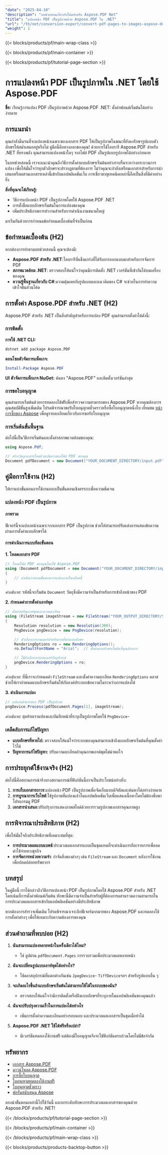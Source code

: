 ```yaml
---
"date": "2025-04-10"
"description": "บทช่วยสอนเกี่ยวกับโค้ดสำหรับ Aspose.PDF Net"
"title": "แปลงหน้า PDF เป็นรูปภาพด้วย Aspose.PDF ใน .NET"
"url": "/th/net/conversion-export/convert-pdf-pages-to-images-aspose-dotnet/"
"weight": 1
---
```


{{< blocks/products/pf/main-wrap-class >}}

{{< blocks/products/pf/main-container >}}

{{< blocks/products/pf/tutorial-page-section >}}


# การแปลงหน้า PDF เป็นรูปภาพใน .NET โดยใช้ Aspose.PDF

**ชื่อ:** เรียนรู้การแปลง PDF เป็นรูปภาพด้วย Aspose.PDF .NET: ตั้งค่าฟอนต์เริ่มต้นได้อย่างง่ายดาย

## การแนะนำ

คุณกำลังดิ้นรนที่จะแปลงหน้าเฉพาะของเอกสาร PDF ให้เป็นรูปภาพในขณะที่ยังคงรักษารูปแบบตัวอักษรให้สม่ำเสมออยู่หรือไม่ คู่มือนี้คือทางออกของคุณ! ด้วยการใช้ไลบรารี Aspose.PDF สำหรับ .NET ที่ทรงพลัง คุณสามารถแปลงหน้าใดๆ จากไฟล์ PDF เป็นรูปแบบรูปภาพได้อย่างง่ายดาย 

ในบทช่วยสอนนี้ เราจะแนะนำคุณถึงวิธีการตั้งค่าแบบอักษรเริ่มต้นอย่างราบรื่นระหว่างกระบวนการแปลง เพื่อให้มั่นใจว่าทุกตัวอักษรจะปรากฏตามที่ต้องการ ไม่ว่าคุณจะกำลังเตรียมเอกสารสำหรับการนำเสนอหรือผสานเอกสารเหล่านี้เข้ากับแอปพลิเคชันเว็บ การเชี่ยวชาญเทคนิคเหล่านี้ถือเป็นสิ่งที่มีค่าอย่างยิ่ง

**สิ่งที่คุณจะได้เรียนรู้:**
- วิธีการแปลงหน้า PDF เป็นรูปภาพโดยใช้ Aspose.PDF .NET
- การตั้งชื่อแบบอักษรเริ่มต้นในการแปลงของคุณ
- เพิ่มประสิทธิภาพการทำงานสำหรับการดำเนินงานขนาดใหญ่

มาเริ่มกันด้วยการกำหนดข้อกำหนดเบื้องต้นที่จำเป็นก่อน

## ข้อกำหนดเบื้องต้น (H2)

หากต้องการทำตามบทช่วยสอนนี้ คุณจะต้องมี:
- **Aspose.PDF สำหรับ .NET**:ไลบรารีที่แข็งแกร่งที่ได้รับการออกแบบมาสำหรับการจัดการ PDF
- **สภาพแวดล้อม .NET**: ตรวจสอบให้แน่ใจว่าคุณมีการติดตั้ง .NET เวอร์ชันที่เข้ากันได้บนเครื่องของคุณ
- **ความรู้พื้นฐานเกี่ยวกับ C#**:ความคุ้นเคยกับรูปแบบและแนวคิดของ C# จะช่วยในการทำความเข้าใจชิ้นส่วนโค้ด

## การตั้งค่า Aspose.PDF สำหรับ .NET (H2)

Aspose.PDF สำหรับ .NET เป็นสิ่งสำคัญสำหรับการแปลง PDF คุณสามารถตั้งค่าได้ดังนี้:

### การติดตั้ง

**การใช้ .NET CLI:**
```bash
dotnet add package Aspose.PDF
```

**คอนโซลตัวจัดการแพ็คเกจ:**
```powershell
Install-Package Aspose.PDF
```

**UI ตัวจัดการแพ็กเกจ NuGet:**
ค้นหา "Aspose.PDF" และติดตั้งเวอร์ชันล่าสุด

### การขอใบอนุญาต

คุณสามารถเริ่มต้นด้วยการทดลองใช้ฟรีเพื่อสำรวจความสามารถของ Aspose.PDF หากคุณต้องการคุณสมบัติขั้นสูงเพิ่มเติม โปรดพิจารณาขอรับใบอนุญาตชั่วคราวหรือซื้อใบอนุญาตหนึ่งใบ เยี่ยมชม [หน้าการซื้อของ Aspose](https://purchase.aspose.com/buy) เพื่อดูรายละเอียดเกี่ยวกับการขอรับใบอนุญาต

### การเริ่มต้นขั้นพื้นฐาน

ต่อไปนี้เป็นวิธีการเริ่มต้นและตั้งค่าสภาพแวดล้อมของคุณ:

```csharp
using Aspose.Pdf;

// สร้างวัตถุเอกสารใหม่ด้วยเส้นทางของไฟล์ PDF ของคุณ
Document pdfDocument = new Document("YOUR_DOCUMENT_DIRECTORY/input.pdf");
```

## คู่มือการใช้งาน (H2)

ให้เราแบ่งขั้นตอนการใช้งานออกเป็นขั้นตอนเชิงตรรกะเพื่อความชัดเจน

### แปลงหน้า PDF เป็นรูปภาพ

#### ภาพรวม

ฟีเจอร์นี้จะแปลงหน้าเฉพาะจากเอกสาร PDF เป็นรูปภาพ ช่วยให้สามารถปรับแต่งการแสดงข้อความผ่านการตั้งค่าแบบอักษรได้

#### การดำเนินการแบบทีละขั้นตอน

**1. โหลดเอกสาร PDF**

```csharp
// โหลดไฟล์ PDF ของคุณโดยใช้ Aspose.PDF
using (Document pdfDocument = new Document("YOUR_DOCUMENT_DIRECTORY/input.pdf"))
{
    // ดำเนินการตามขั้นตอนการแปลงภายในบล็อคนี้
}
```

*คำอธิบาย:* รหัสนี้จะเริ่มต้น `Document` วัตถุซึ่งมีความจำเป็นสำหรับการเข้าถึงหน้าของ PDF

**2. กำหนดค่าการตั้งค่าเอาท์พุต**

```csharp
// ตั้งค่าสตรีมเอาท์พุตและความละเอียด
using (FileStream imageStream = new FileStream("YOUR_OUTPUT_DIRECTORY/SetDefaultFontName.png", FileMode.Create))
{
    Resolution resolution = new Resolution(300);
    PngDevice pngDevice = new PngDevice(resolution);

    // ตัวเลือกการเรนเดอร์สำหรับการตั้งค่าแบบอักษร
    RenderingOptions ro = new RenderingOptions();
    ro.DefaultFontName = "Arial";  // ตั้งค่าแบบอักษรเริ่มต้นที่คุณต้องการ

    // ใช้ตัวเลือกการเรนเดอร์กับอุปกรณ์
    pngDevice.RenderingOptions = ro;
}
```

*คำอธิบาย:* ที่นี่เราจะกำหนดค่า `FileStream` และตั้งค่าความละเอียด `RenderingOptions` คลาสช่วยให้เรากำหนดแบบอักษรเริ่มต้นให้กับองค์ประกอบข้อความในระหว่างการแปลงได้

**3. ดำเนินการแปลง**

```csharp
// แปลงหน้าแรกของ PDF เป็นรูปภาพ
pngDevice.Process(pdfDocument.Pages[1], imageStream);
```

*คำอธิบาย:* สุดท้ายเราแปลงและบันทึกหน้าที่ระบุเป็นรูปภาพโดยใช้ `PngDevice`-

### เคล็ดลับการแก้ไขปัญหา

- **แบบอักษรที่หายไป:** ตรวจสอบให้แน่ใจว่าระบบของคุณสามารถเข้าถึงแบบอักษรเริ่มต้นที่คุณตั้งค่าไว้ได้
- **ปัญหาการแก้ไขปัญหา:** ปรับความละเอียดถ้าคุณภาพเอาต์พุตไม่น่าพอใจ

## การประยุกต์ใช้งานจริง (H2)

ต่อไปนี้คือสถานการณ์จริงบางสถานการณ์ที่ฟังก์ชันนี้อาจเป็นประโยชน์อย่างยิ่ง:

1. **การเก็บเอกสารถาวร**:แปลงหน้า PDF เป็นรูปภาพเพื่อจัดเก็บแบบดิจิทัลและค้นหาได้อย่างง่ายดาย
2. **การบูรณาการเว็บไซต์**:ใช้รูปภาพที่แปลงแล้วในแอปพลิเคชันเว็บเพื่อแสดงเนื้อหาโดยไม่ต้องพึ่งพาโปรแกรมดู PDF
3. **เอกสารนำเสนอ**:ปรับปรุงการแสดงภาพสไลด์ด้วยการรวมรูปภาพเอกสารคุณภาพสูง

## การพิจารณาประสิทธิภาพ (H2)

เพื่อให้มั่นใจถึงประสิทธิภาพที่เหมาะสมที่สุด:

- **การประมวลผลแบบแบตช์**:ประมวลผลเอกสารแบบเป็นชุดแทนที่จะดำเนินการทีละรายการเพื่อลดค่าใช้จ่ายทางธุรกิจ
- **การจัดการหน่วยความจำ**: กำจัดสิ่งของต่างๆ เช่น `FileStream` และ `Document` หลังการใช้งานเพื่อปลดปล่อยทรัพยากร

## บทสรุป

ในคู่มือนี้ เราได้กล่าวถึงวิธีการแปลงหน้า PDF เป็นรูปภาพโดยใช้ Aspose.PDF สำหรับ .NET โดยเน้นที่การตั้งค่าฟอนต์เริ่มต้น ทักษะนี้มีความจำเป็นสำหรับผู้ที่ต้องการผสานรวมความสามารถในการประมวลผลเอกสารเข้ากับแอปพลิเคชันอย่างมีประสิทธิภาพ

หากต้องการสำรวจเพิ่มเติม โปรดพิจารณาเจาะลึกฟีเจอร์มากมายของ Aspose.PDF และทดลองใช้การตั้งค่าต่างๆ เพื่อให้เหมาะกับความต้องการของคุณ

## ส่วนคำถามที่พบบ่อย (H2)

1. **ฉันสามารถแปลงหลายหน้าในครั้งเดียวได้ไหม?**
   - ใช่ ลูปผ่าน `pdfDocument.Pages` การรวบรวมเพื่อประมวลผลหลายหน้า
   
2. **ฉันจะเปลี่ยนรูปแบบเอาท์พุตได้อย่างไร?**
   - ใช้คลาสอุปกรณ์ที่แตกต่างกันเช่น `JpegDevice`- `TiffDevice`ฯลฯ สำหรับรูปแบบอื่น ๆ

3. **จะเกิดอะไรขึ้นถ้าแบบอักษรเริ่มต้นไม่สามารถใช้ได้ในระบบของฉัน?**
   - ตรวจสอบให้แน่ใจว่ามีการติดตั้งหรือฝังแบบอักษรที่ระบุภายในแอปพลิเคชันของคุณแล้ว

4. **ฉันจะปรับปรุงความเร็วในการแปลงได้อย่างไร**
   - เพิ่มการตั้งค่าความละเอียดอย่างรอบคอบ และประมวลผลเอกสารเป็นชุดเมื่อทำได้

5. **Aspose.PDF .NET ใช้ได้ฟรีหรือเปล่า?**
   - มีเวอร์ชันทดลองใช้งานฟรี แต่ต้องมีใบอนุญาตจึงจะใช้ฟังก์ชันครบถ้วนโดยไม่มีข้อจำกัด

## ทรัพยากร

- [เอกสาร Aspose.PDF](https://reference.aspose.com/pdf/net/)
- [ดาวน์โหลด Aspose.PDF](https://releases.aspose.com/pdf/net/)
- [การซื้อใบอนุญาต](https://purchase.aspose.com/buy)
- [ใบอนุญาตทดลองใช้งานฟรี](https://releases.aspose.com/pdf/net/)
- [ใบอนุญาตชั่วคราว](https://purchase.aspose.com/temporary-license/)
- [ฟอรั่มสนับสนุน Aspose](https://forum.aspose.com/c/pdf/10)

ลองนำขั้นตอนเหล่านี้ไปใช้วันนี้ และยกระดับทักษะการประมวลผลเอกสารของคุณด้วย Aspose.PDF สำหรับ .NET!

{{< /blocks/products/pf/tutorial-page-section >}}

{{< /blocks/products/pf/main-container >}}

{{< /blocks/products/pf/main-wrap-class >}}

{{< blocks/products/products-backtop-button >}}